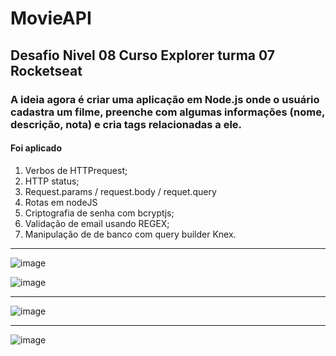 # MovieAPI
## Desafio Nivel 08 Curso Explorer turma 07  Rocketseat
### A ideia agora é criar uma aplicação em Node.js onde o usuário cadastra um filme, preenche com algumas informações (nome, descrição, nota) e cria tags relacionadas a ele.
#### Foi aplicado 
1. Verbos de HTTPrequest; 
2. HTTP status;
3. Request.params / request.body / requet.query
4. Rotas em nodeJS
5. Criptografia de senha com bcryptjs;
6. Validação de email usando REGEX;
7. Manipulação de de banco com query builder Knex. 
***
![image](https://github.com/ValdeirBarbosa/MovieAPI/assets/6127742/8a891177-c1ee-4050-b0de-1abf894cda54)

![image](https://github.com/ValdeirBarbosa/MovieAPI/assets/6127742/03e1cb5b-12ba-4fc1-a8ef-78c75b747701)

***
![image](https://github.com/ValdeirBarbosa/MovieAPI/assets/6127742/bfcb09f7-0e95-4e6e-9e1b-72a42a298bb0)

***
![image](https://github.com/ValdeirBarbosa/MovieAPI/assets/6127742/ab4404db-7d0e-45a4-91c5-0e318f50b3b9)


